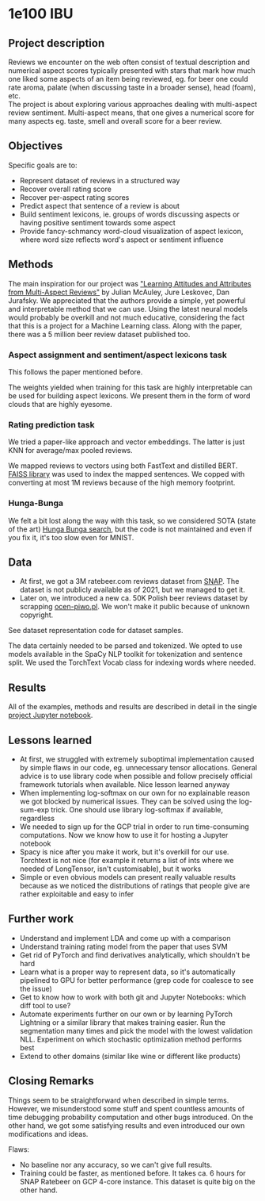 # 1e100 IBU

## Project description

Reviews we encounter on the web often consist of textual description and numerical aspect scores typically presented with stars that mark how much one liked some aspects of an item being reviewed, eg. for beer one could rate aroma, palate (when discussing taste in a broader sense), head (foam), etc.  
The project is about exploring various approaches dealing with multi-aspect review sentiment.
Multi-aspect means, that one gives a numerical score for many aspects eg. taste, smell and overall score for a beer review.

## Objectives

Specific goals are to:

* Represent dataset of reviews in a structured way
* Recover overall rating score
* Recover per-aspect rating scores
* Predict aspect that sentence of a review is about
* Build sentiment lexicons, ie. groups of words discussing aspects or having positive sentiment towards some aspect
* Provide fancy-schmancy word-cloud visualization of aspect lexicon, where word size reflects word's aspect or sentiment influence

## Methods

The main inspiration for our project was ["Learning Attitudes and Attributes from Multi-Aspect Reviews"](https://cseweb.ucsd.edu/~jmcauley/pdfs/icdm12.pdf) by Julian McAuley, Jure Leskovec, Dan Jurafsky. We appreciated that the authors provide a simple, yet powerful and interpretable method that we can use. Using the latest neural models would probably be overkill and not much educative, considering the fact that this is a project for a Machine Learning class. Along with the paper, there was a 5 million beer review dataset published too.

### Aspect assignment and sentiment/aspect lexicons task

This follows the paper mentioned before.

The weights yielded when training for this task are highly interpretable can be used for building aspect lexicons. We present them in the form of word clouds that are highly eyesome.

### Rating prediction task

We tried a paper-like approach and vector embeddings. The latter is just KNN for average/max pooled reviews.

We mapped reviews to vectors using both FastText and distilled BERT. [FAISS library](https://github.com/facebookresearch/faiss) was used to index the mapped sentences. We copped with converting at most 1M reviews because of the high memory footprint.


### Hunga-Bunga

We felt a bit lost along the way with this task, so we considered SOTA (state of the art) [Hunga Bunga search](https://github.com/ypeleg/HungaBunga), but the code is not maintained and even if you fix it, it's too slow even for MNIST.

## Data

* At first, we got a 3M ratebeer.com reviews dataset from [SNAP](https://snap.stanford.edu/data/web-RateBeer.html). The dataset is not publicly available as of 2021, but we managed to get it.
* Later on, we introduced a new ca. 50K Polish beer reviews dataset by scrapping [ocen-piwo.pl](https://ocen-piwo.pl). We won't make it public because of unknown copyright.

See dataset representation code for dataset samples.

The data certainly needed to be parsed and tokenized. We opted to use models available in the SpaCy NLP toolkit for tokenization and sentence split. We used the TorchText Vocab class for indexing words where needed.

## Results

All of the examples, methods and results are described in detail in the single [project Jupyter notebook](https://github.com/madziejm/1e100-ibu/blob/master/1e100ibu.ipynb).

## Lessons learned

* At first, we struggled with extremely suboptimal implementation caused by simple flaws in our code, eg. unnecessary tensor allocations. General advice is to use library code when possible and follow precisely official framework tutorials when available. Nice lesson learned anyway
* When implementing log-softmax on our own for no explainable reason we got blocked by numerical issues. They can be solved using the log-sum-exp trick. One should use library log-softmax if available, regardless
* We needed to sign up for the GCP trial in order to run time-consuming computations. Now we know how to use it for hosting a Jupyter notebook
* Spacy is nice after you make it work, but it's overkill for our use. Torchtext is not nice (for example it returns a list of ints where we needed of LongTensor, isn't customisable), but it works
* Simple or even obvious models can present really valuable results because as we noticed the distributions of ratings that people give are rather exploitable and easy to infer

## Further work

* Understand and implement LDA and come up with a comparison
* Understand training rating model from the paper that uses SVM
* Get rid of PyTorch and find derivatives analytically, which shouldn't be hard
* Learn what is a proper way to represent data, so it's automatically pipelined to GPU for better performance (grep code for coalesce to see the issue)
* Get to know how to work with both git and Jupyter Notebooks: which diff tool to use?
* Automate experiments further on our own or by learning PyTorch Lightning or a similar library that makes training easier. Run the segmentation many times and pick the model with the lowest validation NLL. Experiment on which stochastic optimization method performs best
* Extend to other domains (similar like wine or different like products)

## Closing Remarks

Things seem to be straightforward when described in simple terms. However, we misunderstood some stuff and spent countless amounts of time debugging probability computation and other bugs introduced. On the other hand, we got some satisfying results and even introduced our own modifications and ideas. 

Flaws:
* No baseline nor any accuracy, so we can't give full results.
* Training could be faster, as mentioned before. It takes ca. 6 hours for SNAP Ratebeer on GCP 4-core instance. This dataset is quite big on the other hand.
